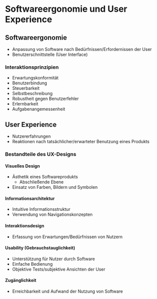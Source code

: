 # Softwareergonomie und User Experience

## Softwareergonomie
- Anpassung von Software nach Bedürfnissen/Erfordernissen der User
- Benutzerschnittstelle (User Interface)

### Interaktionsprinzipien 
- Erwartungskonformität
- Benutzerbindung
- Steuerbarkeit
- Selbstbeschreibung
- Robustheit gegen Benutzerfehler
- Erlernbarkeit
- Aufgabenangemessenheit

## User Experience
- Nutzererfahrungen
- Reaktionen nach tatsächlicher/erwarteter Benutzung eines Produkts

### Bestandteile des UX-Designs

#### Visuelles Design
- Ästhetik eines Softwareprodukts
  - Abschließende Ebene
- Einsatz von Farben, Bildern und Symbolen

#### Informationsarchitektur
- Intuitive Informationsstruktur
- Verwendung von Navigationskonzepten

#### Interaktionsdesign
- Erfassung von Erwartungen/Bedürfnissen von Nutzern

#### Usability (Gebrauchstauglichkeit)
- Unterstützung für Nutzer durch Software
- Einfache Bedienung
- Objektive Tests/subjektive Ansichten der User

#### Zugänglichkeit
- Erreichbarkeit und Aufwand der Nutzung von Software
